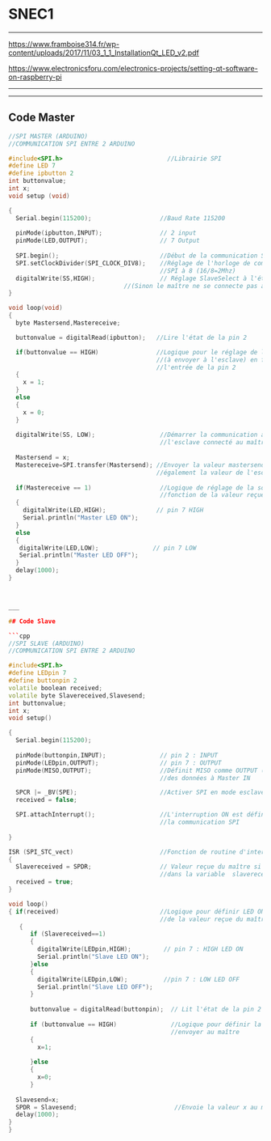 # SNEC1

---

https://www.framboise314.fr/wp-content/uploads/2017/11/03_1_1_InstallationQt_LED_v2.pdf

https://www.electronicsforu.com/electronics-projects/setting-qt-software-on-raspberry-pi

---

---
## Code Master

```cpp
//SPI MASTER (ARDUINO)
//COMMUNICATION SPI ENTRE 2 ARDUINO 

#include<SPI.h>                             //Librairie SPI 
#define LED 7           
#define ipbutton 2
int buttonvalue;
int x;
void setup (void)

{
  Serial.begin(115200);                   //Baud Rate 115200 
  
  pinMode(ipbutton,INPUT);                // 2 input 
  pinMode(LED,OUTPUT);                    // 7 Output
  
  SPI.begin();                            //Début de la communication SPI
  SPI.setClockDivider(SPI_CLOCK_DIV8);    //Réglage de l'horloge de communication 
                                          //SPI à 8 (16/8=2Mhz)
  digitalWrite(SS,HIGH);                  // Réglage SlaveSelect à l'état HIGH 
                                //(Sinon le maître ne se connecte pas avec l'esclave )
}

void loop(void)
{
  byte Mastersend,Mastereceive;          

  buttonvalue = digitalRead(ipbutton);   //Lire l'état de la pin 2

  if(buttonvalue == HIGH)                //Logique pour le réglage de la valeur x 
                                         //(à envoyer à l'esclave) en fonction de 
                                         //l'entrée de la pin 2 
  {
    x = 1;
  }
  else
  {
    x = 0;
  }
  
  digitalWrite(SS, LOW);                  //Démarrer la communication avec 
                                          //l'esclave connecté au maître 
  
  Mastersend = x;                            
  Mastereceive=SPI.transfer(Mastersend); //Envoyer la valeur mastersend à l'esclave reçoit 
                                         //également la valeur de l'esclave 
  
  if(Mastereceive == 1)                   //Logique de réglage de la sortie LED en
                                          //fonction de la valeur reçue de l'esclave 
  {
    digitalWrite(LED,HIGH);              // pin 7 HIGH
    Serial.println("Master LED ON");
  }
  else
  {
   digitalWrite(LED,LOW);               // pin 7 LOW
   Serial.println("Master LED OFF");
  }
  delay(1000);
}



___

## Code Slave

```cpp
//SPI SLAVE (ARDUINO)
//COMMUNICATION SPI ENTRE 2 ARDUINO 

#include<SPI.h>
#define LEDpin 7
#define buttonpin 2
volatile boolean received;
volatile byte Slavereceived,Slavesend;
int buttonvalue;
int x;
void setup()

{
  Serial.begin(115200);
  
  pinMode(buttonpin,INPUT);               // pin 2 : INPUT
  pinMode(LEDpin,OUTPUT);                 // pin 7 : OUTPUT
  pinMode(MISO,OUTPUT);                   //Définit MISO comme OUTPUT (il faut envoyer 
                                          //des données à Master IN 

  SPCR |= _BV(SPE);                       //Activer SPI en mode esclave
  received = false;

  SPI.attachInterrupt();                  //L'interruption ON est définie pour 
                                          //la communication SPI 
  
}

ISR (SPI_STC_vect)                        //Fonction de routine d'interruption 
{
  Slavereceived = SPDR;                   // Valeur reçue du maître si stockée 
                                          //dans la variable  slavereceived
  received = true;                        
}

void loop()
{ if(received)                            //Logique pour définir LED ON ou OFF en fonction 
                                          //de la valeur reçue du maître 
   {
      if (Slavereceived==1) 
      {
        digitalWrite(LEDpin,HIGH);         // pin 7 : HIGH LED ON
        Serial.println("Slave LED ON");
      }else
      {
        digitalWrite(LEDpin,LOW);          //pin 7 : LOW LED OFF
        Serial.println("Slave LED OFF");
      }
      
      buttonvalue = digitalRead(buttonpin);  // Lit l'état de la pin 2
      
      if (buttonvalue == HIGH)               //Logique pour définir la valeur de x à 
                                             //envoyer au maître 
      {
        x=1;
        
      }else
      {
        x=0;
      }
      
  Slavesend=x;                             
  SPDR = Slavesend;                           //Envoie la valeur x au maître via SPDR 
  delay(1000);
}
}
```

